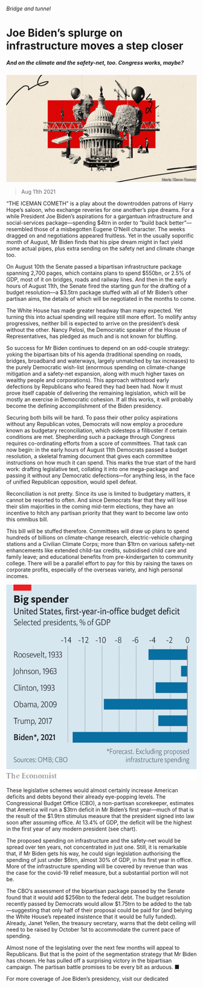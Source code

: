 ###### Bridge and tunnel

# Joe Biden’s splurge on infrastructure moves a step closer 

##### And on the climate and the safety-net, too. Congress works, maybe? 

![image](images/20210814_usd001_0.jpg) 

> Aug 11th 2021 

“THE ICEMAN COMETH” is a play about the downtrodden patrons of Harry Hope’s saloon, who exchange reveries for one another’s pipe dreams. For a while President Joe Biden’s aspirations for a gargantuan infrastructure and social-services package—spending $4trn in order to “build back better”—resembled those of a misbegotten Eugene O’Neill character. The weeks dragged on and negotiations appeared fruitless. Yet in the usually soporific month of August, Mr Biden finds that his pipe dream might in fact yield some actual pipes, plus extra sending on the safety net and climate change too.

On August 10th the Senate passed a bipartisan infrastructure package spanning 2,700 pages, which contains plans to spend $550bn, or 2.5% of GDP, most of it on bridges, roads and railway lines. And then in the early hours of August 11th, the Senate fired the starting gun for the drafting of a budget resolution—a $3.5trn package stuffed with all of Mr Biden’s other partisan aims, the details of which will be negotiated in the months to come.


The White House has made greater headway than many expected. Yet turning this into actual spending will require still more effort. To mollify antsy progressives, neither bill is expected to arrive on the president’s desk without the other. Nancy Pelosi, the Democratic speaker of the House of Representatives, has pledged as much and is not known for bluffing.

So success for Mr Biden continues to depend on an odd-couple strategy: yoking the bipartisan bits of his agenda (traditional spending on roads, bridges, broadband and waterways, largely unmatched by tax increases) to the purely Democratic wish-list (enormous spending on climate-change mitigation and a safety-net expansion, along with much higher taxes on wealthy people and corporations). This approach withstood early defections by Republicans who feared they had been had. Now it must prove itself capable of delivering the remaining legislation, which will be mostly an exercise in Democratic cohesion. If all this works, it will probably become the defining accomplishment of the Biden presidency.

Securing both bills will be hard. To pass their other policy aspirations without any Republican votes, Democrats will now employ a procedure known as budgetary reconciliation, which sidesteps a filibuster if certain conditions are met. Shepherding such a package through Congress requires co-ordinating efforts from a score of committees. That task can now begin: in the early hours of August 11th Democrats passed a budget resolution, a skeletal framing document that gives each committee instructions on how much it can spend. This marks the true start of the hard work: drafting legislative text, collating it into one mega-package and passing it without any Democratic defections—for anything less, in the face of unified Republican opposition, would spell defeat.

Reconciliation is not pretty. Since its use is limited to budgetary matters, it cannot be resorted to often. And since Democrats fear that they will lose their slim majorities in the coming mid-term elections, they have an incentive to hitch any partisan priority that they want to become law onto this omnibus bill.

This bill will be stuffed therefore. Committees will draw up plans to spend hundreds of billions on climate-change research, electric-vehicle charging stations and a Civilian Climate Corps; more than $1trn on various safety-net enhancements like extended child-tax credits, subsidised child care and family leave; and educational benefits from pre-kindergarten to community college. There will be a parallel effort to pay for this by raising the taxes on corporate profits, especially of the overseas variety, and high personal incomes.

![image](images/20210814_usc053_0.png) 


These legislative schemes would almost certainly increase American deficits and debts beyond their already eye-popping levels. The Congressional Budget Office (CBO), a non-partisan scorekeeper, estimates that America will run a $3trn deficit in Mr Biden’s first year—much of that is the result of the $1.9trn stimulus measure that the president signed into law soon after assuming office. At 13.4% of GDP, the deficit will be the highest in the first year of any modern president (see chart).

The proposed spending on infrastructure and the safety-net would be spread over ten years, not concentrated in just one. Still, it is remarkable that, if Mr Biden gets his way, he could sign legislation authorising the spending of just under $6trn, almost 30% of GDP, in his first year in office. More of the infrastructure spending will be covered by revenue than was the case for the covid-19 relief measure, but a substantial portion will not be.

The CBO‘s assessment of the bipartisan package passed by the Senate found that it would add $256bn to the federal debt. The budget resolution recently passed by Democrats would allow $1.75trn to be added to the tab—suggesting that only half of their proposal could be paid for (and belying the White House’s repeated insistence that it would be fully funded). Already, Janet Yellen, the treasury secretary, warns that the debt ceiling will need to be raised by October 1st to accommodate the current pace of spending.

Almost none of the legislating over the next few months will appeal to Republicans. But that is the point of the segmentation strategy that Mr Biden has chosen. He has pulled off a surprising victory in the bipartisan campaign. The partisan battle promises to be every bit as arduous. ■

For more coverage of Joe Biden’s presidency, visit our dedicated 

